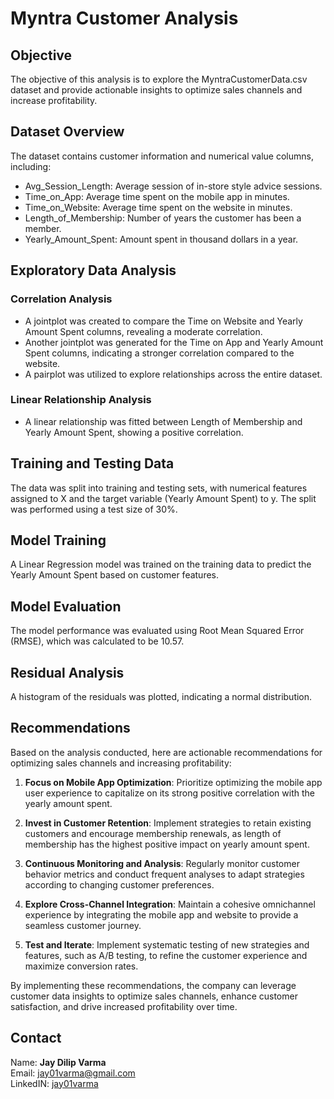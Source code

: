 # Myntra Customer Analysis

## Objective

The objective of this analysis is to explore the MyntraCustomerData.csv dataset and provide actionable insights to optimize sales channels and increase profitability.

## Dataset Overview

The dataset contains customer information and numerical value columns, including:

- Avg_Session_Length: Average session of in-store style advice sessions.
- Time_on_App: Average time spent on the mobile app in minutes.
- Time_on_Website: Average time spent on the website in minutes.
- Length_of_Membership: Number of years the customer has been a member.
- Yearly_Amount_Spent: Amount spent in thousand dollars in a year.

## Exploratory Data Analysis

### Correlation Analysis

- A jointplot was created to compare the Time on Website and Yearly Amount Spent columns, revealing a moderate correlation.
- Another jointplot was generated for the Time on App and Yearly Amount Spent columns, indicating a stronger correlation compared to the website.
- A pairplot was utilized to explore relationships across the entire dataset.

### Linear Relationship Analysis

- A linear relationship was fitted between Length of Membership and Yearly Amount Spent, showing a positive correlation.

## Training and Testing Data

The data was split into training and testing sets, with numerical features assigned to X and the target variable (Yearly Amount Spent) to y. The split was performed using a test size of 30%.

## Model Training

A Linear Regression model was trained on the training data to predict the Yearly Amount Spent based on customer features.

## Model Evaluation

The model performance was evaluated using Root Mean Squared Error (RMSE), which was calculated to be 10.57.

## Residual Analysis

A histogram of the residuals was plotted, indicating a normal distribution.

## Recommendations

Based on the analysis conducted, here are actionable recommendations for optimizing sales channels and increasing profitability:

1. **Focus on Mobile App Optimization**: Prioritize optimizing the mobile app user experience to capitalize on its strong positive correlation with the yearly amount spent.

2. **Invest in Customer Retention**: Implement strategies to retain existing customers and encourage membership renewals, as length of membership has the highest positive impact on yearly amount spent.

3. **Continuous Monitoring and Analysis**: Regularly monitor customer behavior metrics and conduct frequent analyses to adapt strategies according to changing customer preferences.

4. **Explore Cross-Channel Integration**: Maintain a cohesive omnichannel experience by integrating the mobile app and website to provide a seamless customer journey.

5. **Test and Iterate**: Implement systematic testing of new strategies and features, such as A/B testing, to refine the customer experience and maximize conversion rates.

By implementing these recommendations, the company can leverage customer data insights to optimize sales channels, enhance customer satisfaction, and drive increased profitability over time.


## Contact
Name: **Jay Dilip Varma**  
Email: jay01varma@gmail.com  
LinkedIN: [jay01varma](https://www.linkedin.com/in/connect-wtih-jay-varma/)
